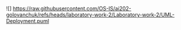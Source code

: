 ![] https://raw.githubusercontent.com/OS-IS/ai202-golovanchuk/refs/heads/laboratory-work-2/Laboratory-work-2/UML-Deployment.puml
